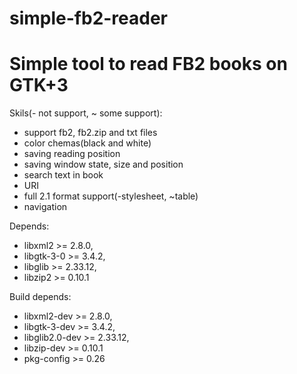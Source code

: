 # simple-fb2-reader
Simple tool to read FB2 books on GTK+3
=======

Skils(- not support, ~ some support):
- support fb2, fb2.zip and txt files
- color chemas(black and white)
- saving reading position
- saving window state, size and position
- search text in book
- URI
- full 2.1 format support(-stylesheet, ~table)
- navigation


Depends:
- libxml2      >= 2.8.0, 
- libgtk-3-0  >= 3.4.2, 
- libglib     >= 2.33.12, 
- libzip2     >= 0.10.1

Build depends:
- libxml2-dev     >= 2.8.0, 
- libgtk-3-dev    >= 3.4.2, 
- libglib2.0-dev  >= 2.33.12, 
- libzip-dev      >= 0.10.1
- pkg-config      >= 0.26

